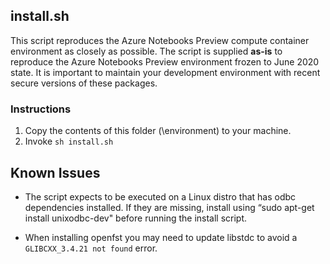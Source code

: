 ## install.sh 

This script reproduces the Azure Notebooks Preview compute container environment as closely as possible. The script is supplied **as-is** to reproduce the Azure Notebooks Preview environment frozen to June 2020 state. It is important to maintain your development environment with recent secure versions of these packages. 

### Instructions

1. Copy the contents of this folder (\environment) to your machine. 
2. Invoke `sh install.sh` 

## Known Issues

- The script expects to be executed on a Linux distro that has odbc dependencies installed. If they are missing, install using “sudo apt-get install unixodbc-dev" before running the install script.

- When installing openfst you may need to update libstdc to avoid a `GLIBCXX_3.4.21 not found` error.   
